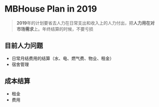 # MBHouse Plan in 2019
>**2019**年的计划要省去人力在日常支出和收入上的人力付出，把**人力用在对市场需求**上。年终结算的时候，不要亏损
## 目前人力问题
* 日常月结费用的结算（水、电、燃气费、物业、租金）
*  宿舍管理



##  成本结算
*  租金
*  费用

<!--stackedit_data:
eyJoaXN0b3J5IjpbLTE0MTg4NDMzNzAsLTIwODE4MDI1MjAsOD
I0NTcwOTNdfQ==
-->